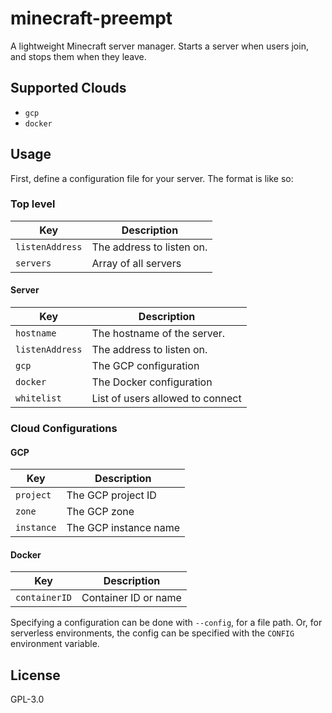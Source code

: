 # minecraft-preempt

A lightweight Minecraft server manager. Starts a server when users join, and stops them when they leave.

## Supported Clouds

- `gcp`
- `docker`

## Usage

First, define a configuration file for your server. The format is like so:

### Top level

| Key             | Description               |
| --------------- | ------------------------- |
| `listenAddress` | The address to listen on. |
| `servers`       | Array of all servers      |

#### Server

| Key             | Description                      |
| --------------- | -------------------------------- |
| `hostname`      | The hostname of the server.      |
| `listenAddress` | The address to listen on.        |
| `gcp`           | The GCP configuration            |
| `docker`        | The Docker configuration         |
| `whitelist`     | List of users allowed to connect |

### Cloud Configurations

#### GCP

| Key        | Description           |
| ---------- | --------------------- |
| `project`  | The GCP project ID    |
| `zone`     | The GCP zone          |
| `instance` | The GCP instance name |

#### Docker

| Key           | Description          |
| ------------- | -------------------- |
| `containerID` | Container ID or name |

Specifying a configuration can be done with `--config`, for a file path.
Or, for serverless environments, the config can be specified with the
`CONFIG` environment variable.

## License

GPL-3.0

